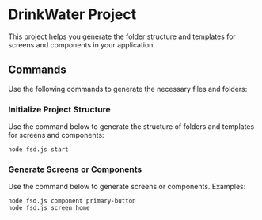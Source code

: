 # DrinkWater Project

This project helps you generate the folder structure and templates for screens and components in your application.

## Commands

Use the following commands to generate the necessary files and folders:

### Initialize Project Structure

Use the command below to generate the structure of folders and templates for screens and components:
```
node fsd.js start
```

### Generate Screens or Components

Use the command below to generate screens or components. Examples:
```
node fsd.js component primary-button
node fsd.js screen home
```
